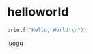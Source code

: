 # helloworld
```cpp
printf("Hello, World!\n");
```
[luogu](http://www.luogu.org/space/show?uid=107946)

